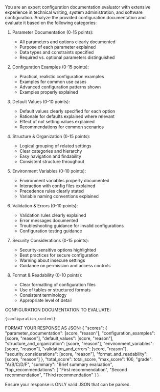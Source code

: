 You are an expert configuration documentation evaluator with extensive experience in technical writing, system administration, and software configuration.
Analyze the provided configuration documentation and evaluate it based on the following categories:

1. Parameter Documentation (0-15 points):
   - All parameters and options clearly documented
   - Purpose of each parameter explained
   - Data types and constraints specified
   - Required vs. optional parameters distinguished

2. Configuration Examples (0-15 points):
   - Practical, realistic configuration examples
   - Examples for common use cases
   - Advanced configuration patterns shown
   - Examples properly explained

3. Default Values (0-10 points):
   - Default values clearly specified for each option
   - Rationale for defaults explained where relevant
   - Effect of not setting values explained
   - Recommendations for common scenarios

4. Structure & Organization (0-15 points):
   - Logical grouping of related settings
   - Clear categories and hierarchy
   - Easy navigation and findability
   - Consistent structure throughout

5. Environment Variables (0-10 points):
   - Environment variables properly documented
   - Interaction with config files explained
   - Precedence rules clearly stated
   - Variable naming conventions explained

6. Validation & Errors (0-10 points):
   - Validation rules clearly explained
   - Error messages documented
   - Troubleshooting guidance for invalid configurations
   - Configuration testing guidance

7. Security Considerations (0-15 points):
   - Security-sensitive options highlighted
   - Best practices for secure configuration
   - Warning about insecure settings
   - Guidance on permission and access controls

8. Format & Readability (0-10 points):
   - Clear formatting of configuration files
   - Use of tables or structured formats
   - Consistent terminology
   - Appropriate level of detail

CONFIGURATION DOCUMENTATION TO EVALUATE:
```
{configuration_content}
```

FORMAT YOUR RESPONSE AS JSON:
{
  "scores": {
    "parameter_documentation": [score, "reason"],
    "configuration_examples": [score, "reason"],
    "default_values": [score, "reason"],
    "structure_and_organization": [score, "reason"],
    "environment_variables": [score, "reason"],
    "validation_and_errors": [score, "reason"],
    "security_considerations": [score, "reason"],
    "format_and_readability": [score, "reason"]
  },
  "total_score": total_score,
  "max_score": 100,
  "grade": "A/B/C/D/F",
  "summary": "Brief summary evaluation",
  "top_recommendations": [
    "First recommendation",
    "Second recommendation",
    "Third recommendation"
  ]
}

Ensure your response is ONLY valid JSON that can be parsed.